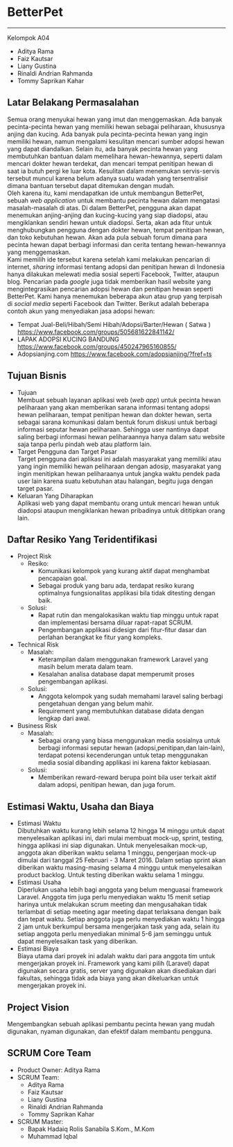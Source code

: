 BetterPet
==========

----------

Kelompok A04

* Aditya Rama  
* Faiz Kautsar  
* Liany Gustina  
* Rinaldi Andrian Rahmanda  
* Tommy Saprikan Kahar

Latar Belakang Permasalahan
---------------------------
Semua orang menyukai hewan yang imut dan menggemaskan. Ada banyak pecinta-pecinta hewan yang memiliki hewan sebagai peliharaan, khususnya anjing dan kucing. Ada banyak pula pecinta-pecinta hewan yang ingin memiliki hewan, namun mengalami kesulitan mencari sumber adopsi hewan yang dapat diandalkan. Selain itu, ada banyak pecinta hewan yang membutuhkan bantuan dalam memelihara hewan-hewannya, seperti dalam mencari dokter hewan terdekat, dan mencari tempat penitipan hewan di saat ia butuh pergi ke luar kota. Kesulitan dalam menemukan servis-servis tersebut muncul karena belum adanya suatu wadah yang tersentralisir dimana bantuan tersebut dapat ditemukan dengan mudah.  
Oleh karena itu, kami mendapatkan ide untuk membangun BetterPet, sebuah *web application* untuk membantu pecinta hewan dalam mengatasi masalah-masalah di atas. Di dalam BetterPet, pengguna akan dapat menemukan anjing-anjing dan kucing-kucing yang siap diadopsi, atau mengiklankan sendiri hewan untuk diadopsi. Serta, akan ada fitur untuk menghubungkan pengguna dengan dokter hewan, tempat penitipan hewan, dan toko kebutuhan hewan. Akan ada pula sebuah forum dimana para pecinta hewan dapat berbagi informasi dan cerita tentang hewan-hewannya yang menggemaskan.  
Kami memilih ide tersebut karena setelah kami melakukan pencarian di internet, *sharing* informasi tentang adopsi dan penitipan hewan di Indonesia hanya dilakukan melewati media sosial seperti Facebook, Twitter, ataupun blog. Pencarian pada *google* juga tidak memberikan hasil website yang mengintegrasikan pencarian adopsi hewan dan penitipan hewan seperti BetterPet.  Kami hanya menemukan beberapa akun atau grup yang terpisah di *social media* seperti Facebook dan Twitter. Berikut adalah beberapa contoh akun yang menyediakan jasa adopsi hewan:

- Tempat Jual-Beli/Hibah/Semi Hibah/Adopsi/Barter/Hewan ( Satwa ) https://www.facebook.com/groups/505681622841142/ 
- LAPAK ADOPSI KUCING BANDUNG https://www.facebook.com/groups/450247965160855/
- Adopsianjing.com https://www.facebook.com/adopsianjing/?fref=ts

## Tujuan Bisnis ##

- Tujuan  
	Membuat sebuah layanan aplikasi web (*web app*) untuk pecinta hewan peliharaan yang akan memberikan sarana informasi tentang adopsi hewan peliharaan, tempat penitipan hewan dan dokter hewan, serta sebagai sarana komunikasi dalam bentuk forum diskusi untuk berbagi informasi seputar hewan peliharaan. Sehingga user nantinya dapat saling berbagi informasi hewan peliharaannya hanya dalam satu website saja tanpa perlu pindah web atau platform lain.
- Target Pengguna dan Target Pasar  
	Target pengguna dari aplikasi ini adalah masyarakat yang memiliki  atau yang ingin memiliki hewan peliharaan dengan adosip, masyarakat yang ingin menitipkan hewan peliharaanya untuk jangka waktu pendek pada user lain karena suatu kebutuhan atau halangan, begitu juga dengan target pasar.
- Keluaran Yang Diharapkan  
	Aplikasi web yang dapat membantu orang untuk mencari hewan untuk diadopsi ataupun mengiklankan hewan pribadinya untuk dititipkan orang lain.
## Daftar Resiko Yang Teridentifikasi ##
- Project Risk  
	- Resiko:
		- Komunikasi kelompok yang kurang aktif dapat menghambat pencapaian goal.
		- Sebagai produk yang baru ada, terdapat resiko kurang optimalnya fungsionalitas applikasi bila tidak ditesting dengan baik.  
	- Solusi:
		- Rapat rutin dan mengalokasikan waktu tiap minggu untuk rapat dan implementasi bersama diluar rapat-rapat SCRUM.
		- Pengembangan applikasi didesign dari fitur-fitur dasar dan perlahan berangkat ke fitur yang kompleks.
- Technical Risk
	- Masalah:
		- Keterampilan dalam menggunakan framework Laravel yang masih belum merata dalam team.
		- Kesalahan analisa database dapat memperumit proses pengembangan aplikasi.
	- Solusi:
		- Anggota kelompok yang sudah memahami laravel saling berbagi pengetahuan dengan yang belum mahir.
		- Requirement yang membutuhkan database didata dengan lengkap dari awal.
- Business Risk
	- Masalah:
		- Sebagai orang yang biasa menggunakan media sosialnya untuk berbagi informasi seputar hewan (adopsi,penitipan,dan lain-lain), terdapat potensi kecenderungan untuk tetap menggunakan media sosial dibanding applikasi ini karena faktor kebiasaan.
	- Solusi:
		- Memberikan reward-reward berupa point bila user terkait aktif dalam adopsi, penitipan hewan, dan juga forum.

## Estimasi Waktu, Usaha dan Biaya ##
- Estimasi Waktu  
	Dibutuhkan waktu kurang lebih selama 12 hingga 14 minggu untuk dapat menyelesaikan aplikasi ini, dari mulai membuat mock-up, sprint, testing, hingga aplikasi ini siap digunakan. Untuk menyelesaikan mock-up, anggota akan diberikan waktu selama 1 minggu, pengerjaan mock-up dimulai dari tanggal 25 Februari - 3 Maret 2016. Dalam setiap sprint akan diberikan waktu masing-masing selama 4 minggu untuk menyelesaikan product backlog. Untuk testing diberikan waktu selama 1 minggu.
- Estimasi Usaha  
	Diperlukan usaha lebih bagi anggota yang belum menguasai framework Laravel. Anggota tim juga perlu menyediakan waktu 15 menit setiap harinya untuk melakukan scrum meeting dan mengusahakan tidak terlambat di setiap meeting agar meeting dapat terlaksana dengan baik dan tepat waktu. Setiap anggota juga perlu menyediakan waktu 1 hingga 2 jam untuk berkumpul bersama mengerjakan task yang ada, selain itu setiap anggota perlu menyediakan minimal 5-6 jam seminggu untuk dapat menyelesaikan task yang diberikan.
- Estimasi Biaya  
	Biaya utama dari proyek ini adalah waktu dari para anggota tim untuk mengerjakan proyek ini. Framework yang kami pilih (Laravel) dapat digunakan secara gratis, server yang digunakan akan disediakan dari fakultas, sehingga tidak ada biaya yang akan dikeluarkan untuk mengerjakan proyek ini.  

## Project Vision ##
Mengembangkan sebuah aplikasi pembantu pecinta hewan yang mudah digunakan, nyaman digunakan, dan efektif dalam membantu pengguna.

## SCRUM Core Team ##
- Product Owner: Aditya Rama 
- SCRUM Team:  
	- Aditya Rama
	- Faiz Kautsar
	- Liany Gustina
	- Rinaldi Andrian Rahmanda
	- Tommy Saprikan Kahar
- SCRUM Master:  
	- Bapak Hadaiq Rolis Sanabila S.Kom., M.Kom 
	- Muhammad Iqbal

